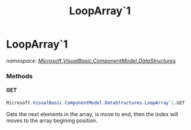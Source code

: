 ﻿---
title: LoopArray`1
---

# LoopArray`1
_namespace: [Microsoft.VisualBasic.ComponentModel.DataStructures](N-Microsoft.VisualBasic.ComponentModel.DataStructures.html)_





### Methods

#### GET
```csharp
Microsoft.VisualBasic.ComponentModel.DataStructures.LoopArray`1.GET
```
Gets the next elements in the array, is move to end, then the index will moves to the array begining position.


